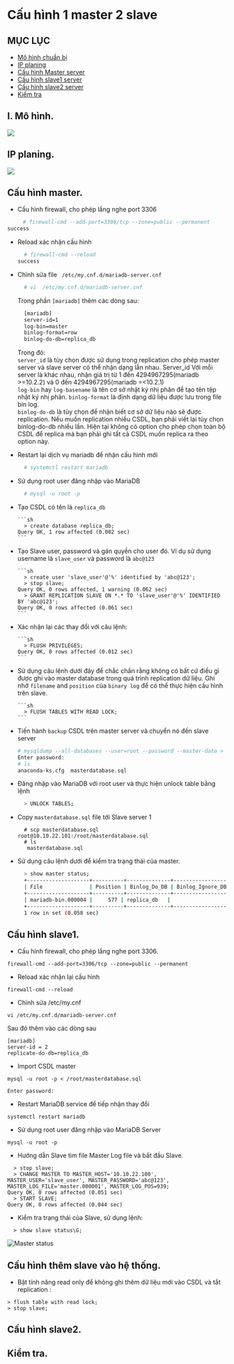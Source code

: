 # Cấu hình 1 master 2 slave 
## MỤC LỤC
- [Mô hình chuẩn bị](#chuanbi) 
- [IP planing ](#IP)
- [Cấu hình Master server](#master) 
- [Cấu hình slave1 server](#slave1) 
- [Cấu hình slave2 server](#slave2) 
- [Kiểm tra](#kiemtra)


<a name="mohinh"></a>

## I. Mô hình.
![](../images/mohinh2.png)

<a name="IP"></a>


## IP planing.

![](../images/ip.png)

<a name="master"></a>

## Cấu hình master. 
- Cấu hình firewall, cho phép lắng nghe port 3306  

 ```sh
      # firewall-cmd --add-port=3306/tcp --zone=public --permanent
 success
 ```

- Reload xác nhận cấu hình  

    ```sh
      # firewall-cmd --reload
    success
    ```

- Chỉnh sửa file ` /etc/my.cnf.d/mariadb-server.cnf`  

    ```sh
      # vi  /etc/my.cnf.d/mariadb-server.cnf
    ```

    Trong phần `[mariadb]` thêm các dòng sau:

    ```sh
      [mariadb]
      server-id=1
      log-bin=master
      binlog-format=row
      binlog-do-db=replica_db
    ```

    Trong đó:  
    `server_id` là tùy chọn được sử dụng trong replication cho phép master server và slave server có thể nhận dạng lẫn nhau. Server_id Với mỗi server là khác nhau, nhận giá trị từ 1 đến 4294967295(mariadb >=10.2.2) và 0 đến 4294967295(mariadb =<10.2.1)  
    `log-bin` hay `log-basename` là tên cơ sở nhật ký nhị phân để tạo tên tệp nhật ký nhị phân. 
    `binlog-format` là định dạng dữ liệu được lưu trong file bin log.  
    `binlog-do-db` là tùy chọn để nhận biết cơ sở dữ liệu nào sẽ được replication. Nếu muốn replication nhiều CSDL, bạn phải viết lại tùy chọn binlog-do-db nhiều lần. Hiện tại không có option cho phép chọn toàn bộ CSDL để replica mà bạn phải ghi tất cả CSDL muốn replica ra theo option này.  

- Restart lại dịch vụ mariadb để nhận cấu hình mới

    ```sh
      # systemctl restart mariadb
    ```

- Sử dụng root user đăng nhập vào MariaDB  

    ```sh
      # mysql -u root -p
    ```

- Tạo CSDL có tên là `replica_db`  

      ```sh
        > create database replica_db;
      Query OK, 1 row affected (0.002 sec)
      ```  

- Tạo Slave user, password và gán quyền cho user đó. Ví dụ sử dụng username là `slave_user` và password là `abc@123`  

      ```sh
        > create user 'slave_user'@'%' identified by 'abc@123';
        > stop slave;
      Query OK, 0 rows affected, 1 warning (0.062 sec)
        > GRANT REPLICATION SLAVE ON *.* TO 'slave_user'@'%' IDENTIFIED BY 'abc@123';
      Query OK, 0 rows affected (0.061 sec)
      ```

- Xác nhận lại các thay đổi với câu lệnh:  
      
      ```sh
        > FLUSH PRIVILEGES;
      Query OK, 0 rows affected (0.012 sec)
      ```  
- Sử dụng câu lệnh dưới đây để chắc chắn rằng không có bất cứ điều gì được ghi vào master database trong quá trình replication dữ liệu. Ghi nhớ `filename` and `position` của `binary log` để có thể thực hiện cấu hình trên slave.  

      ```sh
        > FLUSH TABLES WITH READ LOCK;
      ```  

- Tiến hành `backup` CSDL trên master server và chuyển nó đến slave server  

    ```sh
    # mysqldump --all-databases --user=root --password --master-data > masterdatabase.sql
    Enter password:
    # ls
    anaconda-ks.cfg  masterdatabase.sql  
    ```  

- Đăng nhập vào MariaDB với root user và thực hiện unlock table bằng lệnh  

    ```sh
      > UNLOCK TABLES;
    ```  
- Copy `masterdatabase.sql` file tới Slave server 1

    ```
      # scp masterdatabase.sql root@10.10.22.101:/root/masterdatabase.sql
      # ls
       masterdatabase.sql

    ```

- Sử dụng câu lệnh dưới để kiểm tra trạng thái của master.  

    ```sh
      > show master status;
      +--------------------+----------+--------------+------------------+
      | File               | Position | Binlog_Do_DB | Binlog_Ignore_DB |
      +--------------------+----------+--------------+------------------+
      | mariadb-bin.000004 |     577 | replica_db   |                  |
      +--------------------+----------+--------------+------------------+
      1 row in set (0.058 sec)
    ```  


<a name="slave1"></a>

## Cấu hình slave1. 

- Cấu hình firewall, cho phép lắng nghe port 3306.
```
firewall-cmd --add-port=3306/tcp --zone=public --permanent
```
- Reload xác nhận lại cấu hình

```
firewall-cmd --reload
```
- Chỉnh sửa /etc/my.cnf

```
vi /etc/my.cnf.d/mariadb-server.cnf
```
Sau đó thêm vào các dòng sau

```
[mariadb]
server-id = 2
replicate-do-db=replica_db
```
- Import CSDL master
```
mysql -u root -p < /root/masterdatabase.sql
  
Enter password:
```

- Restart MariaDB service để tiếp nhận thay đổi

```
systemctl restart mariadb
```

- Sử dụng root user đăng nhập vào MariaDB Server

```
mysql -u root -p
```
- Hướng dẫn Slave tìm file Master Log file và bắt đầu Slave.
```
  > stop slave;
  > CHANGE MASTER TO MASTER_HOST='10.10.22.100', MASTER_USER='slave_user', MASTER_PASSWORD='abc@123', MASTER_LOG_FILE='master.000001', MASTER_LOG_POS=939;
Query OK, 0 rows affected (0.051 sec)
  > START SLAVE;
Query OK, 0 rows affected (0.044 sec)
```
- Kiểm tra trạng thái của Slave, sử dụng lệnh:

```
  > show slave status\G;
```

![Master status](../images/slave.png)

## Cấu hình thêm slave vào hệ thống.

- Bật tính năng read only để không ghi thêm dữ liệu mới vào CSDL và tắt replication :

``` 
> flush table with read lock; 
> stop slave; 

```

<a name="slave2"></a>

## Cấu hình slave2.

<a name="kiemtra"></a>

## Kiểm tra.


